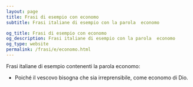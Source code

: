 ```yaml
---
layout: page
title: Frasi di esempio con economo 
subtitle: Frasi italiane di esempio con la parola  economo

og_title: Frasi di esempio con economo 
og_description: Frasi italiane di esempio con la parola  economo
og_type: website
permalink: /frasi/e/economo.html
---
```


Frasi italiane di esempio contenenti la parola economo:


- Poiché il vescovo bisogna che sia irreprensibile, come economo di Dio.
